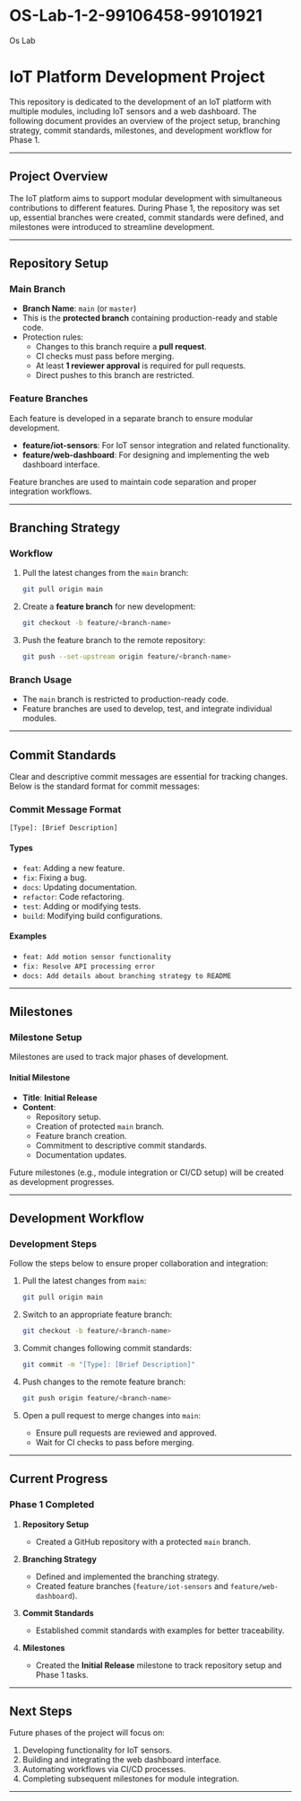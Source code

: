 # OS-Lab-1-2-99106458-99101921
Os Lab

# IoT Platform Development Project

This repository is dedicated to the development of an IoT platform with multiple modules, including IoT sensors and a web dashboard. The following document provides an overview of the project setup, branching strategy, commit standards, milestones, and development workflow for Phase 1.

---

## Project Overview

The IoT platform aims to support modular development with simultaneous contributions to different features. During Phase 1, the repository was set up, essential branches were created, commit standards were defined, and milestones were introduced to streamline development.

---

## Repository Setup

### Main Branch
- **Branch Name**: `main` (or `master`)
- This is the **protected branch** containing production-ready and stable code.
- Protection rules:
  - Changes to this branch require a **pull request**.
  - CI checks must pass before merging.
  - At least **1 reviewer approval** is required for pull requests.
  - Direct pushes to this branch are restricted.

### Feature Branches
Each feature is developed in a separate branch to ensure modular development.
- **feature/iot-sensors**: For IoT sensor integration and related functionality.
- **feature/web-dashboard**: For designing and implementing the web dashboard interface.

Feature branches are used to maintain code separation and proper integration workflows.

---

## Branching Strategy

### Workflow

1. Pull the latest changes from the `main` branch:
   ```bash
   git pull origin main
   ```

2. Create a **feature branch** for new development:
   ```bash
   git checkout -b feature/<branch-name>
   ```

3. Push the feature branch to the remote repository:
   ```bash
   git push --set-upstream origin feature/<branch-name>
   ```

### Branch Usage

- The `main` branch is restricted to production-ready code.
- Feature branches are used to develop, test, and integrate individual modules.

---

## Commit Standards

Clear and descriptive commit messages are essential for tracking changes. Below is the standard format for commit messages:

### Commit Message Format

```
[Type]: [Brief Description]
```

#### **Types**
- `feat`: Adding a new feature.
- `fix`: Fixing a bug.
- `docs`: Updating documentation.
- `refactor`: Code refactoring.
- `test`: Adding or modifying tests.
- `build`: Modifying build configurations.

#### **Examples**
- `feat: Add motion sensor functionality`
- `fix: Resolve API processing error`
- `docs: Add details about branching strategy to README`

---

## Milestones

### Milestone Setup

Milestones are used to track major phases of development.

#### Initial Milestone
- **Title**: **Initial Release**
- **Content**:
  - Repository setup.
  - Creation of protected `main` branch.
  - Feature branch creation.
  - Commitment to descriptive commit standards.
  - Documentation updates.

Future milestones (e.g., module integration or CI/CD setup) will be created as development progresses.

---

## Development Workflow

### Development Steps

Follow the steps below to ensure proper collaboration and integration:

1. Pull the latest changes from `main`:
   ```bash
   git pull origin main
   ```

2. Switch to an appropriate feature branch:
   ```bash
   git checkout -b feature/<branch-name>
   ```

3. Commit changes following commit standards:
   ```bash
   git commit -m "[Type]: [Brief Description]"
   ```

4. Push changes to the remote feature branch:
   ```bash
   git push origin feature/<branch-name>
   ```

5. Open a pull request to merge changes into `main`:
   - Ensure pull requests are reviewed and approved.
   - Wait for CI checks to pass before merging.

---

## Current Progress

### Phase 1 Completed

1. **Repository Setup**
   - Created a GitHub repository with a protected `main` branch.

2. **Branching Strategy**
   - Defined and implemented the branching strategy.
   - Created feature branches (`feature/iot-sensors` and `feature/web-dashboard`).

3. **Commit Standards**
   - Established commit standards with examples for better traceability.

4. **Milestones**
   - Created the **Initial Release** milestone to track repository setup and Phase 1 tasks.

---

## Next Steps

Future phases of the project will focus on:
1. Developing functionality for IoT sensors.
2. Building and integrating the web dashboard interface.
3. Automating workflows via CI/CD processes.
4. Completing subsequent milestones for module integration.

---
